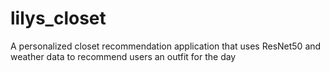 # lilys_closet
A personalized closet recommendation application that uses ResNet50 and weather data to recommend users an outfit for the day
